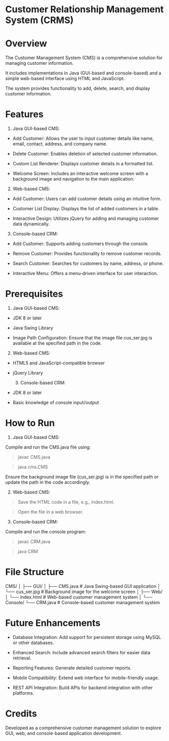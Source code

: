 # Customer Relationship Management System (CRMS)

# Overview
The Customer Management System (CMS) is a comprehensive solution for managing customer information. 

It includes implementations in Java (GUI-based and console-based) and a simple web-based interface using HTML and JavaScript.

The system provides functionality to add, delete, search, and display customer information.

# Features

1. Java GUI-based CMS:
   
- Add Customer: Allows the user to input customer details like name, email, contact, address, and company name.
  
- Delete Customer: Enables deletion of selected customer information.
  
- Custom List Renderer: Displays customer details in a formatted list.
  
- Welcome Screen: Includes an interactive welcome screen with a background image and navigation to the main application.
  
2. Web-based CMS:
   
- Add Customer: Users can add customer details using an intuitive form.

- Customer List Display: Displays the list of added customers in a table.

- Interactive Design: Utilizes jQuery for adding and managing customer data dynamically.

3. Console-based CRM:

- Add Customer: Supports adding customers through the console.

- Remove Customer: Provides functionality to remove customer records.

- Search Customer: Searches for customers by name, address, or phone.

- Interactive Menu: Offers a menu-driven interface for user interaction.

# Prerequisites

1. Java GUI-based CMS:

- JDK 8 or later

- Java Swing Library

- Image Path Configuration: Ensure that the image file cus_ser.jpg is available at the specified path in the code.

2. Web-based CMS:

- HTML5 and JavaScript-compatible browser

- jQuery Library

  3. Console-based CRM:

- JDK 8 or later

- Basic knowledge of console input/output

# How to Run

1. Java GUI-based CMS:

Compile and run the CMS.java file using:

> javac CMS.java

> java cms.CMS

Ensure the background image file (cus_ser.jpg) is in the specified path or update the path in the code accordingly.

2. Web-based CMS:

> Save the HTML code in a file, e.g., index.html.

> Open the file in a web browser.

3. Console-based CRM:

Compile and run the console program:

> javac CRM.java

> java CRM

# File Structure

CMS/
│
├── GUI/
│   ├── CMS.java  # Java Swing-based GUI application
│   └── cus_ser.jpg  # Background image for the welcome screen
│
├── Web/
│   └── index.html  # Web-based customer management system
│
└── Console/
    └── CRM.java  # Console-based customer management system

# Future Enhancements

- Database Integration: Add support for persistent storage using MySQL or other databases.

- Enhanced Search: Include advanced search filters for easier data retrieval.

- Reporting Features: Generate detailed customer reports.

- Mobile Compatibility: Extend web interface for mobile-friendly usage.

- REST API Integration: Build APIs for backend integration with other platforms.

# Credits

Developed as a comprehensive customer management solution to explore GUI, web, and console-based application development.






